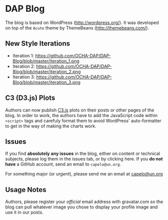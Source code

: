 DAP Blog 
===============================

The blog is based on WordPress (http://wordpress.org/). It was developed on top of the `Acute` theme by ThemeBeans (http://themebeans.com/). 


New Style Iterations
--------------------

- Iteration 1: https://github.com/OCHA-DAP/DAP-Blog/blob/master/iteration_1.png
- Iteration 2: https://github.com/OCHA-DAP/DAP-Blog/blob/master/iteration_2.png
- Iteration 3: https://github.com/OCHA-DAP/DAP-Blog/blob/master/iteration_3.png


C3 (D3.js) Plots
----------------

Authors can now publish [C3.js]() plots on their posts or other pages of the blog. In order to work, the authors have to add the JavaScript code within `<script>` tags and carefuly format them to avoid WordPress' auto-formatter to get in the way of making the charts work.


Issues
------

If you find **absolutely any issues** in the blog, either on content or technical subjects, please log them in the issues tab, or by clicking here. If you **do not have** a GitHub account, send an email to `capelo@un.org`.

For something major (or *urgent*), please send me an email at capelo@un.org


Usage Notes
-----------

Authors, please register your *official* email address with gravatar.com so the blog can pull whatever image you chose to display your profile image and use it in our posts. 

